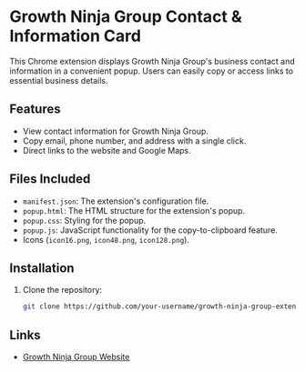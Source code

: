 # Growth Ninja Group Contact & Information Card

This Chrome extension displays Growth Ninja Group's business contact and information in a convenient popup. Users can easily copy or access links to essential business details.

## Features
- View contact information for Growth Ninja Group.
- Copy email, phone number, and address with a single click.
- Direct links to the website and Google Maps.

## Files Included
- `manifest.json`: The extension's configuration file.
- `popup.html`: The HTML structure for the extension's popup.
- `popup.css`: Styling for the popup.
- `popup.js`: JavaScript functionality for the copy-to-clipboard feature.
- Icons (`icon16.png`, `icon48.png`, `icon128.png`).

## Installation
1. Clone the repository:
   ```bash
   git clone https://github.com/your-username/growth-ninja-group-extension.git
## Links
- [Growth Ninja Group Website](https://growthninjagroup.com/)
